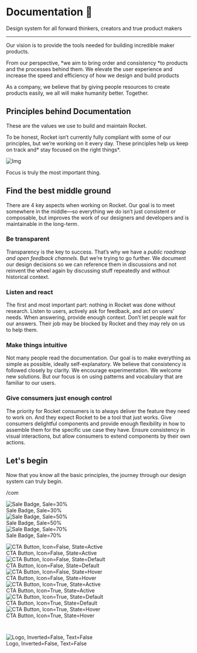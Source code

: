 
# Documentation 🚀

Design system for all forward thinkers, creators and true product makers

---

Our vision is to provide the tools needed for building incredible maker products.

From our perspective, *we aim to bring order and consistency *to products and the processes behind them. We elevate the user experience and increase the speed and efficiency of how we design and build products

As a company, we believe that by giving people resources to create products easily, we all will make humanity better. Together.

## Principles behind Documentation

These are the values we use to build and maintain Rocket.

To be honest, Rocket isn’t currently fully compliant with some of our principles, but we’re working on it every day. These principles help us keep on track and* stay focused on the right things*.

![Img](https://studio-assets.supernova.io/design-systems/14533/9289758a-6300-472a-bbc6-a57098081abf.jpeg?Expires=1990828800&Policy=eyJTdGF0ZW1lbnQiOlt7IlJlc291cmNlIjoiaHR0cHM6Ly9zdHVkaW8tYXNzZXRzLnN1cGVybm92YS5pby9kZXNpZ24tc3lzdGVtcy8xNDUzMy85Mjg5NzU4YS02MzAwLTQ3MmEtYmJjNi1hNTcwOTgwODFhYmYuanBlZyIsIkNvbmRpdGlvbiI6eyJEYXRlTGVzc1RoYW4iOnsiQVdTOkVwb2NoVGltZSI6MTk5MDgyODgwMH19fV19&Signature=E9DL6D-ZtS~4qaH18y5tnHC4gtpQUzZb85NmDFMuezn~MaWHPSumzBv6tXkxGqSgGyKh~9FaYnbfHkcJhU~4F~jdbuY70gbRxUpvnBtyCpz8o0mci-d2A9WoIZ3RGl11izD3c2WMfUaKhSaFlUw8cTGP-9vrqeUi58O2P4zYT9eAeyvOIFzQXgIgljhxiB9mIVU5a4j1vDL8ntJpagEZukKRskOgMrrB4LNQ-nRsvXFF7W5C5EkdoZPZf4jFxcQu2Yj6M9-bqNBXubYMsYYhEXqvqUOAnYVaE59E5PSSe43HKv2gp1ajSJ3ttHtTtCITO8Vyfh1FoTl03Z18ki8iZg__&Key-Pair-Id=APKAJGK34LCCAUR7N6LA)

Focus is truly the most important thing.

## Find the best middle ground

There are 4 key aspects when working on Rocket. Our goal is to meet somewhere in the middle—so everything we do isn’t just consistent or composable, but improves the work of our designers and developers and is maintainable in the long-term.

### Be transparent

Transparency is the key to success. That’s why we have a *public roadmap and open feedback channels*. But we’re trying to go further. We document our design decisions so we can reference them in discussions and not reinvent the wheel again by discussing stuff repeatedly and without historical context.

### Listen and react

The first and most important part: nothing in Rocket was done without research. Listen to users, actively ask for feedback, and act on users’ needs. When answering, provide enough context. Don’t let people wait for our answers. Their job may be blocked by Rocket and they may rely on us to help them.

### Make things intuitive

Not many people read the documentation. Our goal is to make everything as simple as possible, ideally self-explanatory. We believe that consistency is followed closely by clarity. We encourage experimentation. We welcome new solutions. But our focus is on using patterns and vocabulary that are familiar to our users.

### Give consumers just enough control

The priority for Rocket consumers is to always deliver the feature they need to work on. And they expect Rocket to be a tool that just works. Give consumers delightful components and provide enough flexibility in how to assemble them for the specific use case they have. Ensure consistency in visual interactions, but allow consumers to extend components by their own actions.

## Let's begin

Now that you know all the basic principles, the journey through our design system can truly begin.

/com

  
![Sale Badge, Sale=30%](https://studio-assets.supernova.io/design-systems/14533/44b633af-ba91-4502-aa27-a0ac3027c904.png?Expires=1990828800&Policy=eyJTdGF0ZW1lbnQiOlt7IlJlc291cmNlIjoiaHR0cHM6Ly9zdHVkaW8tYXNzZXRzLnN1cGVybm92YS5pby9kZXNpZ24tc3lzdGVtcy8xNDUzMy80NGI2MzNhZi1iYTkxLTQ1MDItYWEyNy1hMGFjMzAyN2M5MDQucG5nIiwiQ29uZGl0aW9uIjp7IkRhdGVMZXNzVGhhbiI6eyJBV1M6RXBvY2hUaW1lIjoxOTkwODI4ODAwfX19XX0_&Signature=JefsRtfK1UhzNzVMko-~1TNs1zR9XjXYxKjOe~GIsooJ8Lb~y-Z3bXnmTSEBUHKGzNKdW~S6nHdK3Nf9BECt5TtNVxRFcrNJsQ6DutLiWwSzD4tEXmzGtin2mteSYSkGgpWkieugRzqdxB3PvUmM3nk~YsAnSvvec4hFlPUcucxMy3W5MgDNgcHFLIDploW1IEITULp3FU7iV-flG3FHCunkqzE1Gz8Gc3ccao8ikPJLZsxrIhfju~xQur0KI~1UWsPuOrcnXFI~zjnzNjN256V9u44MOVXJCqCQu4h--Svcp8VyyC1s0lh7qkelW5iAcOC8Q-Ftt1llUQg~9K9cNw__&Key-Pair-Id=APKAJGK34LCCAUR7N6LA)  
Sale Badge, Sale=30%  
![Sale Badge, Sale=50%](https://studio-assets.supernova.io/design-systems/14533/939cc3eb-184c-46b5-85f8-b13e5113d578.png?Expires=1990828800&Policy=eyJTdGF0ZW1lbnQiOlt7IlJlc291cmNlIjoiaHR0cHM6Ly9zdHVkaW8tYXNzZXRzLnN1cGVybm92YS5pby9kZXNpZ24tc3lzdGVtcy8xNDUzMy85MzljYzNlYi0xODRjLTQ2YjUtODVmOC1iMTNlNTExM2Q1NzgucG5nIiwiQ29uZGl0aW9uIjp7IkRhdGVMZXNzVGhhbiI6eyJBV1M6RXBvY2hUaW1lIjoxOTkwODI4ODAwfX19XX0_&Signature=WrCXBToCHhqsL7p4OG6OMUlouV7fnNeUGRkEBK4dQTfA~lzswsG2-dKRx5k-Ax7im-jzC20sTm18khgzUXmw8fOAsWTOpSA5n6NY5dSuU9~P9L1ev32cL0-nD2sU30vDwgpChD4EDiCXgS9SsNkN0hzhhifh02MVkKiFuJb5lBwR038cxFeswNYYFmk37WwJ0DPEn-Nfac4eNolX8RQnp8gExYjdtnb6ZIeOPrvds5uK1Ny3hF11IXoTLw8RX~UtM7mPjI0g3hdrKo~UaGFUihQXxA6R58ivRKDfh-RXdLX-cXXllnPeDpl1UsXa8PcBtxPvlCsKE8ePt4YgbBvjQg__&Key-Pair-Id=APKAJGK34LCCAUR7N6LA)  
Sale Badge, Sale=50%  
![Sale Badge, Sale=70%](https://studio-assets.supernova.io/design-systems/14533/01addd8c-ab92-42f5-b6ab-79439fb89526.png?Expires=1990828800&Policy=eyJTdGF0ZW1lbnQiOlt7IlJlc291cmNlIjoiaHR0cHM6Ly9zdHVkaW8tYXNzZXRzLnN1cGVybm92YS5pby9kZXNpZ24tc3lzdGVtcy8xNDUzMy8wMWFkZGQ4Yy1hYjkyLTQyZjUtYjZhYi03OTQzOWZiODk1MjYucG5nIiwiQ29uZGl0aW9uIjp7IkRhdGVMZXNzVGhhbiI6eyJBV1M6RXBvY2hUaW1lIjoxOTkwODI4ODAwfX19XX0_&Signature=I7LhUioo0lETl1RIPAg0cnyIZKWmLShrNVAI22Boj0tlpM4oDp2L7WtntMAeP5ctPxeK4hdEWR~yl3cZoP24jJW-AIoJynpwIW0QdnjyaOviAMNXK0NxCO594JmdnFH3s-WY~~qbS6HUggoFoIBOz5ifYy5vw~gku9pdzMecIbsiMgL8-WgOGOk2o~RlF1f2NORSUaVB7lQTAaHE83AKwkYdbGnkJvgVo6dIkGPTqtAMmm1luoKZU6oG7FYIpeVMLL8nySSu1cbjrQYcBVN2WYzggE7h7ye3vH4jc1Fs9EbBgkVeQKkKVGvYKTtP4r-37jLC57Br~hYfkguUmGQo2A__&Key-Pair-Id=APKAJGK34LCCAUR7N6LA)  
Sale Badge, Sale=70%  


  
![CTA Button, Icon=False, State=Active](https://studio-assets.supernova.io/design-systems/14533/f335327e-9833-4fc6-9ebc-d3d0fc68bdcd.png?Expires=1990828800&Policy=eyJTdGF0ZW1lbnQiOlt7IlJlc291cmNlIjoiaHR0cHM6Ly9zdHVkaW8tYXNzZXRzLnN1cGVybm92YS5pby9kZXNpZ24tc3lzdGVtcy8xNDUzMy9mMzM1MzI3ZS05ODMzLTRmYzYtOWViYy1kM2QwZmM2OGJkY2QucG5nIiwiQ29uZGl0aW9uIjp7IkRhdGVMZXNzVGhhbiI6eyJBV1M6RXBvY2hUaW1lIjoxOTkwODI4ODAwfX19XX0_&Signature=KTdl2vrBkyop5qZpMKzRlelRhwsbpkMqaHnRuT~j8txQ5Keb7zMPmgvTSRY67GBz4GKWEXrCqLb5UGlUbC19~mai9r9qvPEyMUKw69PUsamRPWAwKOmngYu3locLX-qx-3PjzYaI047EifLtQ7MwycVeZhXkCbgRJJp1~rr1ci0s6mJJivrGS5y5R9jy445GRs5Jh9a~Ru2v-0hC1T9-h8l06zJdvLviXh9hK2gs2WITB95pEP2jSAAELYyxbVTBeNMXskc0v~H83bJVckzXGJ3YlyxKLhvydJW8Ec5Lx4vyyFT~UFfHk7rpQzaJvnX8t1LteAMSrffOlAvWWV~aUQ__&Key-Pair-Id=APKAJGK34LCCAUR7N6LA)  
CTA Button, Icon=False, State=Active  
![CTA Button, Icon=False, State=Default](https://studio-assets.supernova.io/design-systems/14533/a361ebad-cd13-4def-b124-29f825a9d118.png?Expires=1990828800&Policy=eyJTdGF0ZW1lbnQiOlt7IlJlc291cmNlIjoiaHR0cHM6Ly9zdHVkaW8tYXNzZXRzLnN1cGVybm92YS5pby9kZXNpZ24tc3lzdGVtcy8xNDUzMy9hMzYxZWJhZC1jZDEzLTRkZWYtYjEyNC0yOWY4MjVhOWQxMTgucG5nIiwiQ29uZGl0aW9uIjp7IkRhdGVMZXNzVGhhbiI6eyJBV1M6RXBvY2hUaW1lIjoxOTkwODI4ODAwfX19XX0_&Signature=PLoFmT55fhIayJKgHQDdDWoHx1PpPhxtAu64WX1x05VEGfKU1i3aL~gRa96YNfpyk4dm3k8Fkl77w9L-X412iVw0Xh7aCPD5g7R~DPVtanfjXa04jqnttJNDA5gztQyEnftEnxJrPCsF6R46XitE79Fn-kUJ6tf4JKVF0bfCzA9bpF4lKuUF6ECFPRHs6hAdTr79s-a8CWAYNYIoxHjSffdQSlj1itOe2ZpYnUHYzc03zzKf46wlzHroXyrw9EjlLOrPXB7hMjfpGNn0PuTC7qTG2fhUsWvIII97ONB6ryJdqy2t7nIMHc19rakEvalrs44CRAlOL9lE7lNWAlXtog__&Key-Pair-Id=APKAJGK34LCCAUR7N6LA)  
CTA Button, Icon=False, State=Default  
![CTA Button, Icon=False, State=Hover](https://studio-assets.supernova.io/design-systems/14533/7a911a2c-954b-4a9d-a23f-76dc7979b064.png?Expires=1990828800&Policy=eyJTdGF0ZW1lbnQiOlt7IlJlc291cmNlIjoiaHR0cHM6Ly9zdHVkaW8tYXNzZXRzLnN1cGVybm92YS5pby9kZXNpZ24tc3lzdGVtcy8xNDUzMy83YTkxMWEyYy05NTRiLTRhOWQtYTIzZi03NmRjNzk3OWIwNjQucG5nIiwiQ29uZGl0aW9uIjp7IkRhdGVMZXNzVGhhbiI6eyJBV1M6RXBvY2hUaW1lIjoxOTkwODI4ODAwfX19XX0_&Signature=Hsck9Du17AUd3ZKPMzE0Zy-ktT48iAOSIKaJgRhRyg7l~d3BVOIJMvqsxZKpazM3uyiwqcUcdpYL7Dz61t5DMu2PnmV7ZOoRkmij2nqZTiHmA8cyemXNGdZxrYr0HvC6m4fZw9IRvxSRxFXbmFf08RGHWWDciIvaY8tgrstUUMSACITiFa1l8EpMvSEPe4jU~PCBqFnNEt~n0Wsj7KRPAmHOQQtC-k0MAzGrDTh6hEScMO6TdfykujlDUW4lwRfu0gvtmo9YApmt6RtkVv3Gbdu6mvLOKtrDLjhnqz99R7Pcbtwn0jXJegv~U5tm9~cgiJIQ2YL0SCST7JCfyE7f5Q__&Key-Pair-Id=APKAJGK34LCCAUR7N6LA)  
CTA Button, Icon=False, State=Hover  
![CTA Button, Icon=True, State=Active](https://studio-assets.supernova.io/design-systems/14533/3f1ed5b9-e867-4343-aa3b-7e0462f9ebfa.png?Expires=1990828800&Policy=eyJTdGF0ZW1lbnQiOlt7IlJlc291cmNlIjoiaHR0cHM6Ly9zdHVkaW8tYXNzZXRzLnN1cGVybm92YS5pby9kZXNpZ24tc3lzdGVtcy8xNDUzMy8zZjFlZDViOS1lODY3LTQzNDMtYWEzYi03ZTA0NjJmOWViZmEucG5nIiwiQ29uZGl0aW9uIjp7IkRhdGVMZXNzVGhhbiI6eyJBV1M6RXBvY2hUaW1lIjoxOTkwODI4ODAwfX19XX0_&Signature=gziTauxfUU6~T-zY28rGktnsOGKQE9fT2OlVYPeDLMRKSYCzD~UAAaOFdMiK1JoLYG~yKW4CnYcjKExEnM-Vg7bhEcR7yZ6APSB9-2rseHY1B9DocmXoHbGlqC4Uh8D1ZSRzJS83W5OTsFB9KQQLflFqUkyAKAwArBuOvw0eAMT~yKmdbBNQ2TCI4G4U4xdxB-uShs9R-Ip3MVDzX~BGKQ2Pkab~yGiKauvf1g0RN2kCS-29gHFVwN-LmsQBZ~Jw-zvGp2wRhaDTW3jXmS32CLpIMJWCCcRfauQvKFwS51yRKLgKQaAK-YtT-R47PkMGqxn9SIPpKqZwgMiz~F4eAA__&Key-Pair-Id=APKAJGK34LCCAUR7N6LA)  
CTA Button, Icon=True, State=Active  
![CTA Button, Icon=True, State=Default](https://studio-assets.supernova.io/design-systems/14533/238340fc-2d40-4c48-b3eb-65a78d46b9d4.png?Expires=1990828800&Policy=eyJTdGF0ZW1lbnQiOlt7IlJlc291cmNlIjoiaHR0cHM6Ly9zdHVkaW8tYXNzZXRzLnN1cGVybm92YS5pby9kZXNpZ24tc3lzdGVtcy8xNDUzMy8yMzgzNDBmYy0yZDQwLTRjNDgtYjNlYi02NWE3OGQ0NmI5ZDQucG5nIiwiQ29uZGl0aW9uIjp7IkRhdGVMZXNzVGhhbiI6eyJBV1M6RXBvY2hUaW1lIjoxOTkwODI4ODAwfX19XX0_&Signature=IGyuMzdIJi0MOc9RQQr0KMauou5b9hxDtE4Ae0hKazClyr1N~ZbQEcyLpJs-6oggO1A3nDdgwtxSFrYXiaT0jtF6N2KEuNmQnkt5ktPZLT6u5KVoFef1ZDUXLkJsFOTLU6txPcPI5sHpnCv29F-bZHwsNZHY0hikRSg6OVFJ~y-zoeUQZF6rwzPvBr5ZUC~mFJcgO~msfYO~3ESKp2ahCbEOI6Zfo1w6c6gCTQKe3kuQNdv1v45n-EtVOaQtLsOVvsjxcyLDgrlb79Gmtc9ocuNEwWmvYfMdujoYrn8MDvoYl2EiGuMIpl~O3HRVDuTq48UXy3LzYbn~2QMQLGLXKg__&Key-Pair-Id=APKAJGK34LCCAUR7N6LA)  
CTA Button, Icon=True, State=Default  
![CTA Button, Icon=True, State=Hover](https://studio-assets.supernova.io/design-systems/14533/d736a438-1371-4477-b87e-a45cfc92a58c.png?Expires=1990828800&Policy=eyJTdGF0ZW1lbnQiOlt7IlJlc291cmNlIjoiaHR0cHM6Ly9zdHVkaW8tYXNzZXRzLnN1cGVybm92YS5pby9kZXNpZ24tc3lzdGVtcy8xNDUzMy9kNzM2YTQzOC0xMzcxLTQ0NzctYjg3ZS1hNDVjZmM5MmE1OGMucG5nIiwiQ29uZGl0aW9uIjp7IkRhdGVMZXNzVGhhbiI6eyJBV1M6RXBvY2hUaW1lIjoxOTkwODI4ODAwfX19XX0_&Signature=T5677BLxE~Lg70iHpg1pH~2LiTkLd~VG8mNlvmYSED07Ejax148YEJpqM6~1tK6xgRk7JFKkWuZQfRDSmL3sCfqwZx7YzFi2owdsuWsB7pOLQhtfDI7qz9-E4B8jLFZsjixu34DBwvZT52lYsyazQl8a8G1dwcz5BnPe-AuKEna5VPR22ALGAEyHySCm37-cZsd2CScM~msDbcJfhOzsg-Y4zn2B1H6VjK1AkdpVBTzNXOcPf~4NJlIepOelP7IS1MBf27xTFaMMVpJ53JsY09zRsIh2lmRyKtm8gD941uwT0BscV3iuaGlfG1P6s1kNpulfPbazC72-Ji1inXrFHA__&Key-Pair-Id=APKAJGK34LCCAUR7N6LA)  
CTA Button, Icon=True, State=Hover  


```javascript  
  
```

  
![Logo, Inverted=False, Text=False](https://studio-assets.supernova.io/design-systems/14533/a9abe6f3-0b35-45c1-a9c1-75c7515355b9.png?Expires=1990828800&Policy=eyJTdGF0ZW1lbnQiOlt7IlJlc291cmNlIjoiaHR0cHM6Ly9zdHVkaW8tYXNzZXRzLnN1cGVybm92YS5pby9kZXNpZ24tc3lzdGVtcy8xNDUzMy9hOWFiZTZmMy0wYjM1LTQ1YzEtYTljMS03NWM3NTE1MzU1YjkucG5nIiwiQ29uZGl0aW9uIjp7IkRhdGVMZXNzVGhhbiI6eyJBV1M6RXBvY2hUaW1lIjoxOTkwODI4ODAwfX19XX0_&Signature=kmMPKiLjN2eXC2lyWcO4BU47TO6Ig2dLEJ48ZaCwHbHaPs~uXAqbnsMPZmD1F7QFHt1ix4sludQRbnfOk68hJj55uhpSG~c7p3jL6rIl6PX9Trq7eegwTNKTJn17KGsUUdV9VoyEAclXJPq3~5YjBIYVxwXoYigAbqMNZEOLd40M4h7Rl95pcLtv-R3nvmURrXpw9DSRHZcgK-zb7qYAXS6RzLuNIoqfkDs~PIPeSd7~FvTZ-flFxv1FLEhxD43xAMAhmp2rePrhUftcA0QBts7YAajPQ28In-kHPT~EOtQQKn49LejPlpWs~p9u2taXpVQgdUtW-6isDSW0fi3lPg__&Key-Pair-Id=APKAJGK34LCCAUR7N6LA)  
Logo, Inverted=False, Text=False  


  
  
